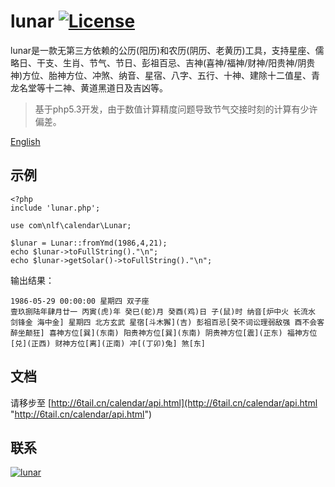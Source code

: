 # lunar [![License](https://img.shields.io/badge/license-MIT-4EB1BA.svg?style=flat-square)](https://github.com/6tail/lunar-php/blob/master/LICENSE)

lunar是一款无第三方依赖的公历(阳历)和农历(阴历、老黄历)工具，支持星座、儒略日、干支、生肖、节气、节日、彭祖百忌、吉神(喜神/福神/财神/阳贵神/阴贵神)方位、胎神方位、冲煞、纳音、星宿、八字、五行、十神、建除十二值星、青龙名堂等十二神、黄道黑道日及吉凶等。

> 基于php5.3开发，由于数值计算精度问题导致节气交接时刻的计算有少许偏差。

[English](https://github.com/6tail/lunar-php/blob/master/README_EN.md)

## 示例

    <?php
    include 'lunar.php';
     
    use com\nlf\calendar\Lunar;
     
    $lunar = Lunar::fromYmd(1986,4,21);
    echo $lunar->toFullString()."\n";
    echo $lunar->getSolar()->toFullString()."\n";

输出结果：

    1986-05-29 00:00:00 星期四 双子座
    壹玖捌陆年肆月廿一 丙寅(虎)年 癸巳(蛇)月 癸酉(鸡)日 子(鼠)时 纳音[炉中火 长流水 剑锋金 海中金] 星期四 北方玄武 星宿[斗木獬](吉) 彭祖百忌[癸不词讼理弱敌强 酉不会客醉坐颠狂] 喜神方位[巽](东南) 阳贵神方位[巽](东南) 阴贵神方位[震](正东) 福神方位[兑](正西) 财神方位[离](正南) 冲[(丁卯)兔] 煞[东]

## 文档

请移步至 [http://6tail.cn/calendar/api.html](http://6tail.cn/calendar/api.html "http://6tail.cn/calendar/api.html")

## 联系

<a target="_blank" href="https://jq.qq.com/?_wv=1027&k=5F9Pbf0"><img border="0" src="http://pub.idqqimg.com/wpa/images/group.png" alt="lunar" title="lunar"></a>


